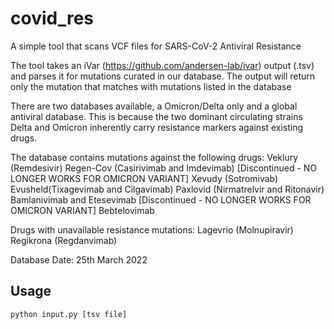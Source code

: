 # covid_res

A simple tool that scans VCF files for SARS-CoV-2 Antiviral Resistance

The tool takes an iVar (https://github.com/andersen-lab/ivar) output (.tsv) and parses it for mutations curated in our database.
The output will return only the mutation that matches with mutations listed in the database

There are two databases available, a Omicron/Delta only and a global antiviral database. This is because the two dominant circulating strains Delta and Omicron inherently carry resistance markers against existing drugs. 

The database contains mutations against the following drugs:
Veklury (Remdesivir)
Regen-Cov (Casirivimab and Imdevimab) [Discontinued - NO LONGER WORKS FOR OMICRON VARIANT]
Xevudy (Sotromivab)
Evusheld(Tixagevimab and Cilgavimab)
Paxlovid (Nirmatrelvir and Ritonavir)
Bamlanivimab and Etesevimab [Discontinued - NO LONGER WORKS FOR OMICRON VARIANT]
Bebtelovimab

Drugs with unavailable resistance mutations:
Lagevrio (Molnupiravir)
Regikrona (Regdanvimab)

Database Date: 25th March 2022

## Usage
```
python input.py [tsv file]
```
